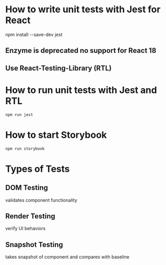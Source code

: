 # How to write unit tests with Jest for React
npm install --save-dev jest

## Enzyme is deprecated no support for React 18 
## Use React-Testing-Library (RTL)

# How to run unit tests with Jest and RTL
```
npm run jest
```

# How to start Storybook
```
npm run storybook
```

# Types of Tests

## DOM Testing
validates component functionality

## Render Testing
verify UI behaviors

## Snapshot Testing
takes snapshot of component and compares with baseline